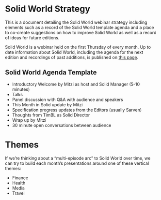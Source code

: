 # Solid World Strategy 

This is a document detailing the Solid World webinar strategy including elements such as a record of the Solid World template agenda and a place to co-create suggestions on how to improve Solid World as well as a record of ideas for future editions. 

Solid World is a webinar held on the first Thursday of every month. Up to date information about Solid World, including the agenda for the next edition and recordings of past additions, is published on [this page](https://solidproject.org/events). 

## Solid World Agenda Template

* Introductory Welcome by Mitzi as host and Solid Manager (5-10 minutes)
* Talks 
* Panel discussion with Q&A with audience and speakers 
* This Month in Solid update by Mitzi 
* Specification progress updates from the Editors (usually Sarven) 
* Thoughts from TimBL as Solid Director
* Wrap up by Mitzi 
* 30 minute open conversations between audience

# Themes
If we’re thinking about a “multi-episode arc” to Solid World over time, we can try to build each month’s presentations around one of these vertical themes:
* Finance 
* Health 
* Media 
* Travel 









